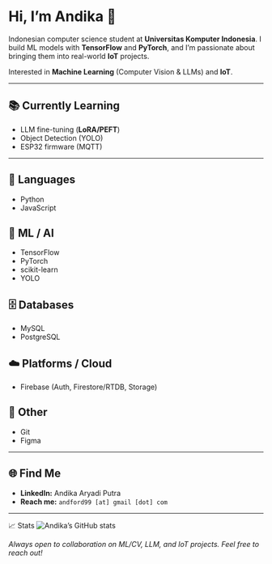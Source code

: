 # Hi, I’m Andika 👋

Indonesian computer science student at **Universitas Komputer Indonesia**. I build ML models with **TensorFlow** and **PyTorch**, and I’m passionate about bringing them into real-world **IoT** projects.

Interested in **Machine Learning** (Computer Vision & LLMs) and **IoT**.

---

## 📚 Currently Learning
- LLM fine-tuning (**LoRA/PEFT**)
- Object Detection (YOLO)
- ESP32 firmware (MQTT)

---

## 🧠 Languages
- Python
- JavaScript

## 🤖 ML / AI
- TensorFlow
- PyTorch
- scikit-learn
- YOLO

## 🗄️ Databases
- MySQL
- PostgreSQL

## ☁️ Platforms / Cloud
- Firebase (Auth, Firestore/RTDB, Storage)

## 🧰 Other
- Git
- Figma

---

## 🌐 Find Me
- **LinkedIn:** Andika Aryadi Putra
- **Reach me:** `andford99 [at] gmail [dot] com`

---

📈 Stats
![Andika’s GitHub stats](https://github-readme-stats.vercel.app/api?username=<username>&show_icons=true)

_Always open to collaboration on ML/CV, LLM, and IoT projects. Feel free to reach out!_
